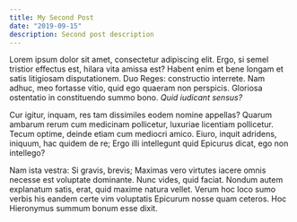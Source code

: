 ```yaml
---
title: My Second Post
date: "2019-09-15"
description: Second post description
---
```


Lorem ipsum dolor sit amet, consectetur adipiscing elit. Ergo, si semel tristior effectus est, hilara vita amissa est? Habent enim et bene longam et satis litigiosam disputationem. Duo Reges: constructio interrete. Nam adhuc, meo fortasse vitio, quid ego quaeram non perspicis. Gloriosa ostentatio in constituendo summo bono. _Quid iudicant sensus?_

Cur igitur, inquam, res tam dissimiles eodem nomine appellas? Quarum ambarum rerum cum medicinam pollicetur, luxuriae licentiam pollicetur. Tecum optime, deinde etiam cum mediocri amico. Eiuro, inquit adridens, iniquum, hac quidem de re; Ergo illi intellegunt quid Epicurus dicat, ego non intellego?

Nam ista vestra: Si gravis, brevis; Maximas vero virtutes iacere omnis necesse est voluptate dominante. Nunc vides, quid faciat. Nondum autem explanatum satis, erat, quid maxime natura vellet. Verum hoc loco sumo verbis his eandem certe vim voluptatis Epicurum nosse quam ceteros. Hoc Hieronymus summum bonum esse dixit.
